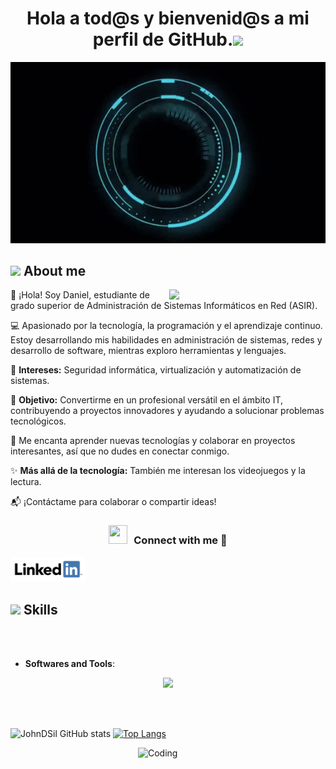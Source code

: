 ## <h1 align="center"><b>Hola a tod@s y bienvenid@s a mi perfil de GitHub.</b><img src="https://media.giphy.com/media/hvRJCLFzcasrR4ia7z/giphy.gif" width="35"></h1>

<p align="center">
  <img src="/img/original.gif" alt="![economia](/img/original.gif)" width="600" />
</p>



## <picture><img src = "https://github.com/7oSkaaa/7oSkaaa/blob/main/Images/about_me.gif?raw=true" width = 50px></picture> About me

<picture> <img align="right" src="https://github.com/7oSkaaa/7oSkaaa/blob/main/Images/Right_Side.gif?raw=true" width = 250px></picture>

👋 ¡Hola! Soy Daniel, estudiante de grado superior de Administración de Sistemas Informáticos en Red (ASIR). 

💻 Apasionado por la tecnología, la programación y el aprendizaje continuo. Estoy desarrollando mis habilidades en administración de sistemas, 
redes y desarrollo de software, mientras exploro herramientas y lenguajes.

📡 **Intereses:** Seguridad informática, virtualización y automatización de sistemas.

🎯 **Objetivo:** Convertirme en un profesional versátil en el ámbito IT, contribuyendo a proyectos innovadores y ayudando a solucionar problemas tecnológicos.

🚀 Me encanta aprender nuevas tecnologías y colaborar en proyectos interesantes, así que no dudes en conectar conmigo.

✨ **Más allá de la tecnología:** También me interesan los videojuegos y la lectura.

📬 ¡Contáctame para colaborar o compartir ideas!


<h3 align="center" > <img src="https://media.giphy.com/media/iY8CRBdQXODJSCERIr/giphy.gif" width="30" height="30" style="margin-right: 10px;">Connect with me 🤝 </h3>

<a href="https://www.linkedin.com/in/daniel-silva-reina-710907347/">
    <img src="./assets/linkedin-icon.png" alt="LinkedIn" width="120">
</a>

## <img src="https://media2.giphy.com/media/QssGEmpkyEOhBCb7e1/giphy.gif?cid=ecf05e47a0n3gi1bfqntqmob8g9aid1oyj2wr3ds3mg700bl&rid=giphy.gif" width ="25"><b> Skills</b>
<br>


<br>

- **Softwares and Tools**:

<p align="center">
  <a href="https://skillicons.dev">
    <img src="https://skillicons.dev/icons?i=discord,github,linux,gmail,md,powershell,ubuntu,windows,visualstudio,html,mysql,&perline=14" />
  </a>
</p>   


</p>

<br>
<br>

![JohnDSil GitHub stats](https://github-readme-stats.vercel.app/api?username=JohnDSil\&show_icons=true\&theme=radical)
[![Top Langs](https://github-readme-stats.vercel.app/api/top-langs/?username=anuraghazra\&layout=donut)](https://github.com/anuraghazra/github-readme-stats)

<img align="right" alt="Coding" width="300" src="https://cdn.dribbble.com/users/1277312/screenshots/14733298/media/39b1045e593737587dd60e42c8422d1f.gif" >






<!--
**JohnDSil/JohnDSil** is a ✨ _special_ ✨ repository because its `README.md` (this file) appears on your GitHub profile.

Here are some ideas to get you started:

- 🔭 I’m currently working on ...
- 🌱 I’m currently learning ...
- 👯 I’m looking to collaborate on ...
- 🤔 I’m looking for help with ...
- 💬 Ask me about ...
- 📫 How to reach me: ...
- 😄 Pronouns: ...
- ⚡ Fun fact: ...
-->
